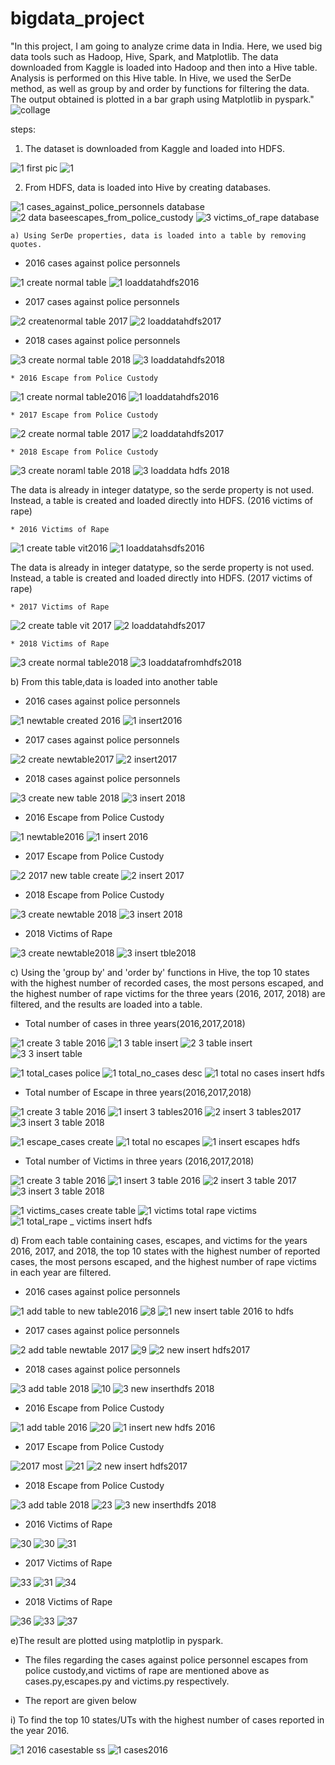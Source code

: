 # bigdata_project

"In this project, I am going to analyze crime data in India. Here, we used big data tools such as Hadoop, Hive, Spark, and Matplotlib. The data downloaded from Kaggle is loaded into Hadoop and then into a Hive table. Analysis is performed on this Hive table. In Hive, we used the SerDe method, as well as group by and order by functions for filtering the data. The output obtained is plotted in a bar graph using Matplotlib in pyspark."
![collage](https://github.com/Ajmalbabayaga/bigdata_project/assets/144656790/a437104b-3989-4490-9df4-1926baf99a2c)

steps:

1. The dataset is downloaded from Kaggle and loaded into HDFS.

![1 first pic](https://github.com/Ajmalbabayaga/bigdata_project/assets/144656790/ce826733-1bd6-415a-abcf-6c03b925e2f0)
![1](https://github.com/Ajmalbabayaga/bigdata_project/assets/144656790/7ce85110-d339-4e4f-8a32-604e542145ce)

2. From HDFS, data is loaded into Hive by creating databases.

![1 cases_against_police_personnels database](https://github.com/Ajmalbabayaga/bigdata_project/assets/144656790/78f1ab7a-5bab-4f7f-a59d-f862d8256e24)
![2 data baseescapes_from_police_custody ](https://github.com/Ajmalbabayaga/bigdata_project/assets/144656790/865e0fae-e182-48c4-96f7-94d051dce012)
![3 victims_of_rape database](https://github.com/Ajmalbabayaga/bigdata_project/assets/144656790/c8a10796-c6f8-4bf7-9d51-ca2137cbb922)


    a) Using SerDe properties, data is loaded into a table by removing quotes. 
   
* 2016 cases against police personnels
   
![1 create normal table](https://github.com/Ajmalbabayaga/bigdata_project/assets/144656790/0448646c-ca99-4af9-926c-7396ac76d625)
![1 loaddatahdfs2016](https://github.com/Ajmalbabayaga/bigdata_project/assets/144656790/06ff6df3-7992-4719-b3e9-af6ef0a4ea8e)

   * 2017 cases against police personnels
       
![2 createnormal table 2017](https://github.com/Ajmalbabayaga/bigdata_project/assets/144656790/89ae3b96-ea49-4d40-a6cd-0c1425feb472)
![2 loaddatahdfs2017](https://github.com/Ajmalbabayaga/bigdata_project/assets/144656790/d5092086-a2d2-49f4-ae1b-1756a299baf2)

   * 2018 cases against police personnels

![3 create normal table 2018](https://github.com/Ajmalbabayaga/bigdata_project/assets/144656790/2942fdf5-b44c-4ebe-9545-22875b16a47f)
![3 loaddatahdfs2018](https://github.com/Ajmalbabayaga/bigdata_project/assets/144656790/6df09303-0687-4cd0-8941-feb3454ccbcb)

    * 2016 Escape from Police Custody

![1 create normal table2016](https://github.com/Ajmalbabayaga/bigdata_project/assets/144656790/18f4414f-0526-4ef1-85be-9b3f2a465a14)
![1 loaddatahdfs2016](https://github.com/Ajmalbabayaga/bigdata_project/assets/144656790/367fb431-9f8d-40ec-9c14-a1e454071f5b)

    * 2017 Escape from Police Custody

![2 create normal table 2017](https://github.com/Ajmalbabayaga/bigdata_project/assets/144656790/5bfcb7f9-1879-4c76-b622-4cd098e9e068)
![2 loaddatahdfs2017](https://github.com/Ajmalbabayaga/bigdata_project/assets/144656790/8f9805eb-ec9c-443a-8208-5161160bd023)

    * 2018 Escape from Police Custody    

![3 create noraml table 2018](https://github.com/Ajmalbabayaga/bigdata_project/assets/144656790/1ab46177-e49e-4206-b1f7-70a9d17078ba)
![3 loaddata hdfs 2018](https://github.com/Ajmalbabayaga/bigdata_project/assets/144656790/98a77676-61bb-4760-aba8-b51a40007558)

The data is already in integer datatype, so the serde property is not used. Instead, a table is created and loaded directly into HDFS. (2016 victims of rape)

    * 2016 Victims of Rape        

![1 create table vit2016](https://github.com/Ajmalbabayaga/bigdata_project/assets/144656790/94f58ae8-eaa2-4465-bdb4-b0740b33a9db)
![1 loaddatahsdfs2016](https://github.com/Ajmalbabayaga/bigdata_project/assets/144656790/3ab88693-9794-43ed-9107-9a28ce2b015a)

The data is already in integer datatype, so the serde property is not used. Instead, a table is created and loaded directly into HDFS. (2017 victims of rape)

    * 2017 Victims of Rape

![2 create table vit 2017](https://github.com/Ajmalbabayaga/bigdata_project/assets/144656790/0f9dc365-eebe-4191-85ae-ed2d5ca926ad)
![2 loaddatahdfs2017](https://github.com/Ajmalbabayaga/bigdata_project/assets/144656790/63b800b3-c4d8-49eb-8d5e-9326e9cdc3ac)

    * 2018 Victims of Rape

![3 create normal table2018 ](https://github.com/Ajmalbabayaga/bigdata_project/assets/144656790/31a2db40-18f5-489a-b706-96f43dfc3398)
![3 loaddatafromhdfs2018](https://github.com/Ajmalbabayaga/bigdata_project/assets/144656790/fc4e02b7-169d-4433-a81a-3a889d2e3e06)


   b) From this table,data is loaded into another table
   
   * 2016 cases against police personnels
   
![1 newtable created 2016](https://github.com/Ajmalbabayaga/bigdata_project/assets/144656790/1660966a-1d72-46ba-80e4-c86a17120f8c)
![1 insert2016](https://github.com/Ajmalbabayaga/bigdata_project/assets/144656790/1195ea50-f86d-4cc1-9f89-27f76e8f1fff)

   * 2017 cases against police personnels

![2 create newtable2017](https://github.com/Ajmalbabayaga/bigdata_project/assets/144656790/7ec17680-1ddd-44dd-9cad-81ecee7c1457)
![2 insert2017](https://github.com/Ajmalbabayaga/bigdata_project/assets/144656790/7c58c192-709e-418f-babd-fbb9c77f5d5c)

   * 2018 cases against police personnels     

![3 create new table 2018](https://github.com/Ajmalbabayaga/bigdata_project/assets/144656790/648e59e3-f1dc-45b1-88f6-647428ce8d71)
![3 insert 2018 ](https://github.com/Ajmalbabayaga/bigdata_project/assets/144656790/4c12f1a0-ddc7-4da2-9a53-fde45dcd6fac)
            
   * 2016 Escape from Police Custody

![1 newtable2016](https://github.com/Ajmalbabayaga/bigdata_project/assets/144656790/4b044bd1-14f2-4562-bd04-b6450f1fa254)
![1 insert 2016 ](https://github.com/Ajmalbabayaga/bigdata_project/assets/144656790/3c4def7b-b79b-433f-be66-79c4f2bcbc9d)
                 
   * 2017 Escape from Police Custody
              
![2 2017 new table create](https://github.com/Ajmalbabayaga/bigdata_project/assets/144656790/da14689f-da1f-4fa2-a94a-d585b2f126a2)
![2 insert 2017](https://github.com/Ajmalbabayaga/bigdata_project/assets/144656790/6aef7155-df86-4dba-a3bb-7b2cddd89bcb)
         
   * 2018 Escape from Police Custody    

![3 create newtable 2018](https://github.com/Ajmalbabayaga/bigdata_project/assets/144656790/8796582c-4406-499b-89e9-4db652f43bf7)
![3 insert 2018](https://github.com/Ajmalbabayaga/bigdata_project/assets/144656790/77427cb8-317d-43dd-afd7-b31fb970d7a8)

   * 2018 Victims of Rape                      

![3 create newtable2018](https://github.com/Ajmalbabayaga/bigdata_project/assets/144656790/8ce2ea24-c1f9-4812-8e2e-643bcd629a07)
![3 insert tble2018](https://github.com/Ajmalbabayaga/bigdata_project/assets/144656790/5d16b588-5573-4d91-a959-db6b62459217)


   c)  Using the 'group by' and 'order by' functions in Hive, the top 10 states with the highest number of recorded cases, the most persons escaped, and the highest number of rape victims for the three years (2016, 2017, 2018) are filtered, and the results are loaded into a table.


   * Total number of cases in three years(2016,2017,2018)
       
![1 create 3 table 2016](https://github.com/Ajmalbabayaga/bigdata_project/assets/144656790/1d812e58-673d-4acb-8c13-a69f8b004c1a)
![1 3 table insert](https://github.com/Ajmalbabayaga/bigdata_project/assets/144656790/78a093f3-8198-4577-ab2a-48f361f58241)
![2  3 table insert](https://github.com/Ajmalbabayaga/bigdata_project/assets/144656790/08efe709-6e23-40e5-a205-e53d979f783d)
![3 3 insert table](https://github.com/Ajmalbabayaga/bigdata_project/assets/144656790/c48fff8f-1ea2-49c1-86be-f4c64b8873b0)

![1 total_cases  police](https://github.com/Ajmalbabayaga/bigdata_project/assets/144656790/0e96d4c1-0abc-4b80-9998-c652cf976135)
![1 total_no_cases desc](https://github.com/Ajmalbabayaga/bigdata_project/assets/144656790/8f32c453-e436-4eec-8012-292f06010af0)
![1 total no cases insert hdfs](https://github.com/Ajmalbabayaga/bigdata_project/assets/144656790/97331e9b-d1a4-436b-983b-2120780c376c)
         
   * Total number of Escape in three years(2016,2017,2018)

![1 create 3 table 2016](https://github.com/Ajmalbabayaga/bigdata_project/assets/144656790/bbd8389e-77a2-4145-b866-c9776e3481b0)
![1 insert 3 tables2016](https://github.com/Ajmalbabayaga/bigdata_project/assets/144656790/4789d4c5-df54-4d8a-8eff-578ee1e913b1)
![2 insert 3 tables2017](https://github.com/Ajmalbabayaga/bigdata_project/assets/144656790/453a1a3c-6d6a-4d49-8bdf-ea5ffcfa80e1)
![3 insert 3 table 2018](https://github.com/Ajmalbabayaga/bigdata_project/assets/144656790/b72e2918-0f0d-4d9b-a983-21f50d0fcf78)

![1 escape_cases create](https://github.com/Ajmalbabayaga/bigdata_project/assets/144656790/96a4a139-7a60-4e80-8bc5-9c47e990eee7)
![1 total no escapes ](https://github.com/Ajmalbabayaga/bigdata_project/assets/144656790/b2c3cbb0-f2a4-45ee-b8c0-9160b5917330)
![1 insert escapes hdfs](https://github.com/Ajmalbabayaga/bigdata_project/assets/144656790/4096b83f-1646-496a-b448-b160c923fa37)

   * Total number of Victims in three years (2016,2017,2018)

![1 create 3 table 2016](https://github.com/Ajmalbabayaga/bigdata_project/assets/144656790/ee705a73-6ab7-44dd-beb9-f4070744cb57)
![1 insert 3 table 2016](https://github.com/Ajmalbabayaga/bigdata_project/assets/144656790/61020473-f2fa-4626-9bad-b9d4899a37ca)
![2 insert 3 table 2017](https://github.com/Ajmalbabayaga/bigdata_project/assets/144656790/3963b36e-facf-4fc5-b788-4c29ef0eef26)
![3 insert 3 table 2018](https://github.com/Ajmalbabayaga/bigdata_project/assets/144656790/e2af536a-ed00-47e7-a328-a1fda1d306f8)

![1 victims_cases create table](https://github.com/Ajmalbabayaga/bigdata_project/assets/144656790/9ca33eb4-4c4b-4213-8499-43adcc91acdc)
![1 victims total rape victims](https://github.com/Ajmalbabayaga/bigdata_project/assets/144656790/07a2fe18-8b07-40b5-af19-7938d762e29c)
![1  total_rape _ victims insert hdfs](https://github.com/Ajmalbabayaga/bigdata_project/assets/144656790/3505215d-87ab-4ebe-b414-4c02082d13e3)


   d) From each table containing cases, escapes, and victims for the years 2016, 2017, and 2018, the top 10 states with the highest number of reported cases, the most persons escaped, and the highest number of rape victims in each year are filtered.

   * 2016 cases against police personnels

![1 add table to new table2016](https://github.com/Ajmalbabayaga/bigdata_project/assets/144656790/b47d921b-b432-465c-ad3f-a52b96d61f67)
![8](https://github.com/Ajmalbabayaga/bigdata_project/assets/144656790/d6c7823f-3e3a-4d18-83a9-304b90020b38)
![1 new insert table 2016 to hdfs](https://github.com/Ajmalbabayaga/bigdata_project/assets/144656790/68c9630b-2eac-4c9b-8064-48a3c0b4af0f)

   * 2017 cases against police personnels

![2 add table newtable 2017](https://github.com/Ajmalbabayaga/bigdata_project/assets/144656790/0ad68906-3e01-4b48-b9d7-e67c2bb8d120)
![9](https://github.com/Ajmalbabayaga/bigdata_project/assets/144656790/8258ce33-7383-4457-a251-54ab43b00b17)
![2 new insert  hdfs2017](https://github.com/Ajmalbabayaga/bigdata_project/assets/144656790/6e321fcb-fb26-428e-bee0-3e6bfc724921)

   * 2018 cases against police personnels
     
![3 add table 2018](https://github.com/Ajmalbabayaga/bigdata_project/assets/144656790/df8905b8-923c-44e6-a1c4-6f01e26f3f32)
![10](https://github.com/Ajmalbabayaga/bigdata_project/assets/144656790/7f4fc928-b50f-4a48-af0e-7f263e634817)
![3 new inserthdfs 2018](https://github.com/Ajmalbabayaga/bigdata_project/assets/144656790/4c36562b-0bc6-43dd-9b91-b716f17bc49d)
                  
   * 2016 Escape from Police Custody                  

![1 add table 2016](https://github.com/Ajmalbabayaga/bigdata_project/assets/144656790/7e2b5ca2-bb50-4f22-8f02-57b88d527651)
![20](https://github.com/Ajmalbabayaga/bigdata_project/assets/144656790/1f66266a-e29e-43d9-9af8-25a31dcfc1b4)
![1 insert new hdfs 2016](https://github.com/Ajmalbabayaga/bigdata_project/assets/144656790/788ba444-952a-4b24-8267-3dc72ce397ee)

   * 2017 Escape from Police Custody

![2017 most](https://github.com/Ajmalbabayaga/bigdata_project/assets/144656790/b12eddde-5c57-4f6f-bbef-a26c72cfa39d)
![21](https://github.com/Ajmalbabayaga/bigdata_project/assets/144656790/dbd75549-2dbf-45ee-9a66-6baf47376ee0)
![2 new insert  hdfs2017](https://github.com/Ajmalbabayaga/bigdata_project/assets/144656790/f33707c2-0de4-49d2-aadd-0f772a96306f)

   * 2018 Escape from Police Custody                   

![3 add table 2018](https://github.com/Ajmalbabayaga/bigdata_project/assets/144656790/6651447a-3776-40fc-b3fb-6e7c026b97bc)
![23](https://github.com/Ajmalbabayaga/bigdata_project/assets/144656790/677e0332-03ed-4cd7-a591-ed9ff7af278a)
![3 new inserthdfs 2018](https://github.com/Ajmalbabayaga/bigdata_project/assets/144656790/309c74ec-09e8-442c-84c5-c6381e8c3922)
           
   * 2016 Victims of Rape

![30](https://github.com/Ajmalbabayaga/bigdata_project/assets/144656790/5d66211d-cc3f-4901-aa05-95d642bf4cfc)
![30](https://github.com/Ajmalbabayaga/bigdata_project/assets/144656790/93edac3f-cc1e-47d9-a985-02f724b7bbba)
![31](https://github.com/Ajmalbabayaga/bigdata_project/assets/144656790/320d6002-873c-41ba-bd29-1d38fc514df9)

   * 2017 Victims of Rape

![33](https://github.com/Ajmalbabayaga/bigdata_project/assets/144656790/049ea480-0248-42c0-a723-c04b9fb8e67d)
![31](https://github.com/Ajmalbabayaga/bigdata_project/assets/144656790/b281562f-3566-4b40-9b17-068ea1518ab4)
![34](https://github.com/Ajmalbabayaga/bigdata_project/assets/144656790/cbd830e2-e534-4d49-9524-c7e2c69149dc)

   * 2018 Victims of Rape                     

![36](https://github.com/Ajmalbabayaga/bigdata_project/assets/144656790/c155bff3-1bbc-44a9-8e42-ed17a4480138)
![33](https://github.com/Ajmalbabayaga/bigdata_project/assets/144656790/4acbac73-0043-429d-92f9-93941a44aea4)
![37](https://github.com/Ajmalbabayaga/bigdata_project/assets/144656790/4822a82b-e01b-4543-a698-43e529288d35)

e)The result are plotted using matplotlip in pyspark.

* The files regarding the cases against police personnel escapes from police custody,and victims of rape are mentioned above as cases.py,escapes.py and victims.py respectively.

* The report are given below

i) To find the top 10 states/UTs with the highest number of cases reported in the year 2016.

   ![1 2016 casestable ss](https://github.com/Ajmalbabayaga/bigdata_project/assets/144656790/c2b1c39d-c111-41d6-877f-f917d1f91677)
![1 cases2016](https://github.com/Ajmalbabayaga/bigdata_project/assets/144656790/3cf4a1f0-bbb1-4191-8a7b-16a2b132f77c)





                    




   


